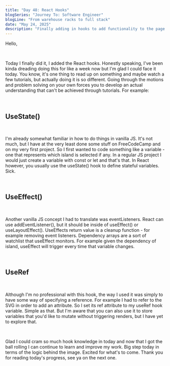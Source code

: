 ```yaml
---
title: "Day 48: React Hooks"
blogSeries: "Journey To: Software Engineer"
blogLine: "From warehouse racks to full stack"
date: "May 24, 2025"
description: "Finally adding in hooks to add functionality to the page."
---
```


Hello,

<br>

Today I finally did it, I added the React hooks. Honestly speaking, I've been kinda dreading doing this for like a week now but I'm glad I could face it today. You know, it's one thing to read up on something and maybe watch a few tutorials, but actually doing it is so different. Going through the motions and problem solving on your own forces you to develop an actual understanding that can't be achieved through tutorials. For example:

<br>

## UseState()

<br>

I'm already somewhat familiar in how to do things in vanilla JS. It's not much, but I have at the very least done some stuff on FreeCodeCamp and on my very first project. So I first wanted to code something like a variable - one that represents which island is selected if any. In a regular JS project I would just create a variable with const or let and that's that. In React however, you usually use the useState() hook to define stateful variables. Sick.

<br>

## UseEffect()

<br>

Another vanilla JS concept I had to translate was eventListeners. React can use addEventListener(), but it should be inside of useEffect() or useLayoutEffect(). UseEffects return value is a cleanup function - for example removing event listeners. Dependency arrays are a sort of watchlist that useEffect monitors. For example given the dependency of island, useEffect will trigger every time that variable changes.

<br>

## UseRef

<br>

Although I'm no professional with this hook, the way I used it was simply to have some way of specifying a reference. For example I had to refer to the SVG in order to add an attribute. So I set its ref attribute to my useRef hook variable. Simple as that. But I'm aware that you can also use it to store variables that you'd like to mutate without triggering renders, but I have yet to explore that.

<br>

Glad I could cram so much hook knowledge in today and now that I got the ball rolling I can continue to learn and improve my work. Big step today in terms of the logic behind the image. Excited for what's to come. Thank you for reading today's progress, see ya on the next one.
